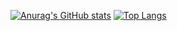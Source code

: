 [![Anurag's GitHub stats](https://github-readme-stats.vercel.app/api?username=Yoga3911&theme=dracula&show_icons=true)](https://github.com/anuraghazra/github-readme-stats)
[![Top Langs](https://github-readme-stats.vercel.app/api/top-langs/?username=Yoga3911&exclude_repo=excalibur&theme=dracula)](https://github.com/anuraghazra/github-readme-stats)
